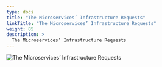 ```yaml
---
type: docs
title: "The Microservices’ Infrastructure Requests"
linkTitle: "The Microservices’ Infrastructure Requests"
weight: 85
description: >
  The Microservices’ Infrastructure Requests
---
```


![The Microservices’ Infrastructure Requests](/images/bootcamp-slides/microservices-bootcamp/Slide85.PNG)
